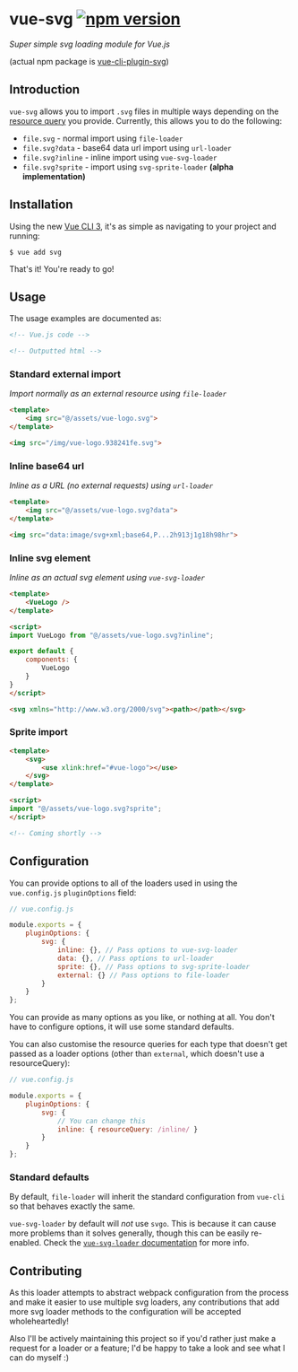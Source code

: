 # vue-svg [![npm version](https://badge.fury.io/js/vue-cli-plugin-svg.svg)](https://badge.fury.io/js/vue-cli-plugin-svg)
_Super simple svg loading module for Vue.js_

(actual npm package is [vue-cli-plugin-svg](https://www.npmjs.com/package/vue-cli-plugin-svg))

## Introduction

`vue-svg` allows you to import `.svg` files in multiple ways depending on the [resource query](https://webpack.js.org/configuration/module/#rule-resourcequery) you provide. Currently, this allows you to do the following:

- `file.svg` - normal import using `file-loader`
- `file.svg?data` - base64 data url import using `url-loader`
- `file.svg?inline` - inline import using `vue-svg-loader`
- `file.svg?sprite` - import using `svg-sprite-loader` **(alpha implementation)**

## Installation
Using the new [Vue CLI 3](https://cli.vuejs.org/), it's as simple as navigating to your project and running:

```console
$ vue add svg
```

That's it! You're ready to go!

## Usage

The usage examples are documented as:

```html
<!-- Vue.js code -->
```

```html
<!-- Outputted html -->
```


### Standard external import

_Import normally as an external resource using `file-loader`_

```html
<template>
	<img src="@/assets/vue-logo.svg">
</template>
```

```html
<img src="/img/vue-logo.938241fe.svg">
```

### Inline base64 url

_Inline as a URL (no external requests) using `url-loader`_

```html
<template>
	<img src="@/assets/vue-logo.svg?data">
</template>
```

```html
<img src="data:image/svg+xml;base64,P...2h913j1g18h98hr">
```

### Inline svg element

_Inline as an actual svg element using `vue-svg-loader`_

```html
<template>
	<VueLogo />
</template>

<script>
import VueLogo from "@/assets/vue-logo.svg?inline";

export default {
	components: {
		VueLogo
	}
}
</script>
```

```html
<svg xmlns="http://www.w3.org/2000/svg"><path></path></svg>
```

### Sprite import

```html
<template>
	<svg>
		<use xlink:href="#vue-logo"></use>
	</svg>
</template>

<script>
import "@/assets/vue-logo.svg?sprite";
</script>
```

```html
<!-- Coming shortly -->
```

## Configuration
You can provide options to all of the loaders used in using the `vue.config.js` `pluginOptions` field:

```javascript
// vue.config.js

module.exports = {
	pluginOptions: {
		svg: {
			inline: {}, // Pass options to vue-svg-loader
			data: {}, // Pass options to url-loader
			sprite: {}, // Pass options to svg-sprite-loader
			external: {} // Pass options to file-loader
		}
	}
};

```

You can provide as many options as you like, or nothing at all. You don't have to configure options, it will use some standard defaults.

You can also customise the resource queries for each type that doesn't get passed as a loader options (other than `external`, which doesn't use a resourceQuery):

```javascript
// vue.config.js

module.exports = {
	pluginOptions: {
		svg: {
			// You can change this
			inline: { resourceQuery: /inline/ }
		}
	}
};

```

### Standard defaults
By default, `file-loader` will inherit the standard configuration from `vue-cli` so that behaves exactly the same.

`vue-svg-loader` by default will _not_ use `svgo`. This is because it can cause more problems than it solves generally, though this can be easily re-enabled. Check the [`vue-svg-loader` documentation](https://vue-svg-loader.js.org/) for more info.

## Contributing
As this loader attempts to abstract webpack configuration from the process and make it easier to use multiple svg loaders, any contributions that add more svg loader methods to the configuration will be accepted wholeheartedly!

Also I'll be actively maintaining this project so if you'd rather just make a request for a loader or a feature; I'd be happy to take a look and see what I can do myself :)
